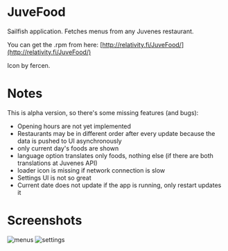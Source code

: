 JuveFood
========

Sailfish application. Fetches menus from any Juvenes restaurant.

You can get the .rpm from here: [http://relativity.fi/JuveFood/](http://relativity.fi/JuveFood/)

Icon by fercen.

Notes
=====

This is alpha version, so there's some missing features (and bugs):

- Opening hours are not yet implemented
- Restaurants may be in different order after every update because the data is pushed to UI asynchronously
- only current day's foods are shown
- language option translates only foods, nothing else (if there are both translations at Juvenes API)
- loader icon is missing if network connection is slow
- Settings UI is not so great
- Current date does not update if the app is running, only restart updates it

Screenshots
===========

![menus](http://relativity.fi/JuveFood/20140123235347.jpg)
![settings](http://relativity.fi/JuveFood/20140123235323.jpg)
